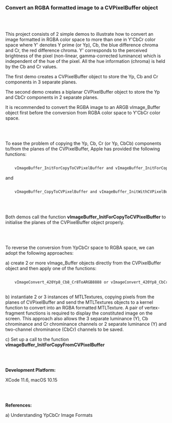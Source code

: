 ### Convert an RGBA formatted image to a CVPixelBuffer object

<br />
<br />

This project consists of 2 simple demos to illustrate how to convert an image formatted in RGBA color space to more than one in Y'CbCr color space where Y' denotes Y prime (or Yp), Cb, the blue difference chroma and Cr, the red difference chroma.  Y' corresponds to the perceived brightness of the pixel (non-linear,  gamma-corrected luminance) which is independent of the hue of the pixel. All the hue information (chroma) is held by the Cb and Cr values.

The first demo creates a CVPixelBuffer object to store the Yp, Cb and Cr components in 3 separate planes.

The second demo creates a biplanar CVPixelBuffer object to store the Yp and CbCr components  in 2 separate planes.



It is recommended to convert the RGBA image to an ARGB vImage_Buffer object first before the conversion from RGBA color space to Y'CbCr color space.

<br />
<br />

To ease the problem of copying the Yp, Cb, Cr (or Yp, CbCb) components to/from the planes of the CVPixelBuffer, Apple has provided the following functions:

```swift

    vImageBuffer_InitForCopyToCVPixelBuffer and vImageBuffer_InitForCopyFromCVPixelBuffer

```    
and

```swift

    vImageBuffer_CopyToCVPixelBuffer and vImageBuffer_InitWithCVPixelBuffer

``` 

<br />
<br />

Both demos call the function **vImageBuffer_InitForCopyToCVPixelBuffer** to initialise the planes of the CVPixelBuffer object properly.

<br />
<br />


To reverse the conversion from YpCbCr space to RGBA space, we can adopt the following approaches:

a) create 2 or more vImage_Buffer objects directly from the CVPixelBuffer object and then apply one of the functions:

```swift

    vImageConvert_420Yp8_Cb8_Cr8ToARGB8888 or vImageConvert_420Yp8_CbCr8ToARGB8888
    
``` 

b) instantiate 2 or 3 instances of MTLTextures, copying pixels from the planes of CVPixelBuffer and send the MTLTextures objects to a kernel function to convert into an RGBA formatted MTLTexture. A pair of vertex-fragment functions is required to display the constituted image on the screen. This approach also allows the 3 separate luminance (Y), Cb chrominance and Cr chrominance channels or 2 separate luminance (Y) and two-channel chrominance (CbCr) channels to be saved.

c) Set up a call to the function **vImageBuffer_InitForCopyFromCVPixelBuffer**

<br />
<br />

**Development Platform:**

XCode 11.6, macOS 10.15

<br />
<br />

**References:**

a) Understanding YpCbCr Image Formats 

